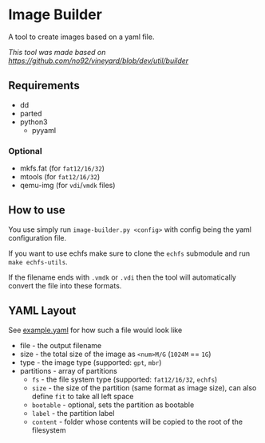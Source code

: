 # Image Builder
A tool to create images based on a yaml file.

*This tool was made based on https://github.com/no92/vineyard/blob/dev/util/builder*

## Requirements
* dd 
* parted 
* python3
    * pyyaml 

### Optional
* mkfs.fat (for `fat12/16/32`)
* mtools (for `fat12/16/32`)
* qemu-img (for `vdi`/`vmdk` files)

## How to use

You use simply run `image-builder.py <config>` with config being the yaml configuration file.

If you want to use echfs make sure to clone the `echfs` submodule and run `make echfs-utils`.

If the filename ends with `.vmdk` or `.vdi` then the tool will automatically convert the file into these formats.

## YAML Layout

See [example.yaml](example.yaml) for how such a file would look like

* file - the output filename
* size - the total size of the image as `<num>M/G` (`1024M` == `1G`)
* type - the image type (supported: `gpt`, `mbr`)
* partitions - array of partitions
  * `fs` - the file system type (supported: `fat12/16/32`, `echfs`)
  * `size` - the size of the partition (same format as image size), can also define `fit` to take all left space
  * `bootable` - optional, sets the partition as bootable
  * `label` - the partition label
  * `content` - folder whose contents will be copied to the root of the filesystem
